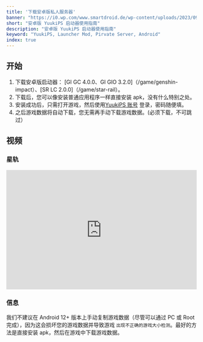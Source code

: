 ```yaml
---
title: '下载安卓版私人服务器'
banner: "https://i0.wp.com/www.smartdroid.de/wp-content/uploads/2023/09/Android-Hero.jpg"
short: "安卓版 YuukiPS 启动器使用指南"
description: "安卓版 YuukiPS 启动器使用指南"
keyword: "YuukiPS, Launcher Mod, Pirvate Server, Android"
index: true
---
```


## 开始

1. 下载安卓版启动器： [GI GC 4.0.0、GI GIO 3.2.0]（/game/genshin-impact）、[SR LC 2.0.0]（/game/star-rail）。
2. 下载后，您可以像安装普通应用程序一样直接安装 apk，没有什么特别之处。
3. 安装成功后，只需打开游戏，然后使用[YuukiPS 账号](/account/home) 登录，密码随便填。
4. 之后游戏数据将自动下载，您无需再手动下载游戏数据。(必须下载，不可跳过）

## 视频

### 星轨
<iframe width="100%" height="315" src="https://www.youtube.com/embed/7HVx_y2vJlw?si=HoOJSvxWalVSzto4" title="YouTube 视频播放器" frameborder="0" allow="accelerometer; autoplay; clipboard-write; encrypted-media; gyroscope; picture-in-picture; web-share" allowfullscreen </iframe>

### 元心冲击
<iframe width="100%" height="315" src="https://www.youtube.com/embed/-Y69yC6htxQ?si=YfS2snWRY6-imt5L" title="YouTube 视频播放器" frameborder="0" allow="accelerometer; autoplay; clipboard-write; encrypted-media; gyroscope; picture-in-picture; web-share" allowfullscreen</iframe>

### 信息
我们不建议在 Android 12+ 版本上手动复制游戏数据（尽管可以通过 PC 或 Root 完成），因为这会损坏您的游戏数据并导致游戏 `出现不正确的游戏大小检测`。最好的方法是直接安装 apk，然后在游戏中下载游戏数据。